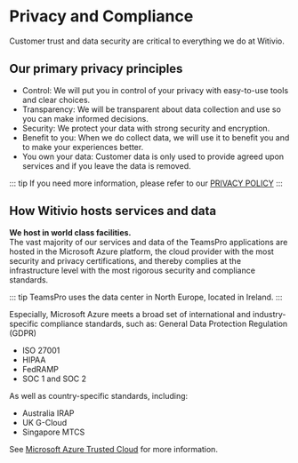 # Privacy and Compliance

Customer trust and data security are critical to everything we do at Witivio.

## Our primary privacy principles

- Control: We will put you in control of your privacy with easy-to-use tools and clear choices.
- Transparency: We will be transparent about data collection and use so you can make informed decisions.
- Security: We protect your data with strong security and encryption.
- Benefit to you: When we do collect data, we will use it to benefit you and to make your experiences better.
- You own your data: Customer data is only used to provide agreed upon services and if you leave the data is removed.

::: tip
If you need more information, please refer to our [PRIVACY POLICY](https://www.teams-pro.com/en/privacy-policy/)
:::

## How Witivio hosts services and data

**We host in world class facilities.**  
The vast majority of our services and data of the TeamsPro applications are hosted in the Microsoft Azure platform, the cloud provider with the most security and privacy certifications, and thereby complies at the infrastructure level with the most rigorous security and compliance standards.  

::: tip
TeamsPro uses the data center in North Europe, located in Ireland.
:::

Especially, Microsoft Azure meets a broad set of international and industry-specific compliance standards, such as:
General Data Protection Regulation (GDPR)
- ISO 27001
- HIPAA
- FedRAMP
- SOC 1 and SOC 2

As well as country-specific standards, including:
- Australia IRAP
- UK G-Cloud
- Singapore MTCS

See [Microsoft Azure Trusted Cloud](https://azure.microsoft.com/en-us/overview/trusted-cloud/) for more information.

<Classification label="public" />
<Intercom />
<Clarity />
<GoogleAnalytics />